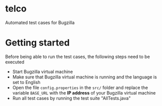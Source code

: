 # telco

Automated test cases for Bugzilla



# Getting started

Before being able to run the test cases, the following steps need to be executed
  - Start Bugzilla virtual machine
  - Make sure that Bugzilla virtual machine is running and the language is set to English
  - Open the file `config.properties` in the `src/` folder and replace the variable ``BASE_URL`` with the **IP address** of your Bugzilla virtual machine
  - Run all test cases by running the test suite "AllTests.java"
